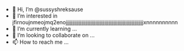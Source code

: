 - 👋 Hi, I’m @sussyshreksause
- 👀 I’m interested in jfirnoujnmeojmq2enojjjjjjjjjjjjjjjjjjjjjjjjjjjjjjjjjjjjjjjjjjjjjjjjjjjjjjjjjjjjxnnnnnnnnnn
- 🌱 I’m currently learning ...
- 💞️ I’m looking to collaborate on ...
- 📫 How to reach me ...

<!---
sussyshreksause/sussyshreksause is a ✨ special ✨ repository because its `README.md` (this file) appears on your GitHub profile.
You can click the Preview link to take a look at your changes.
--->

